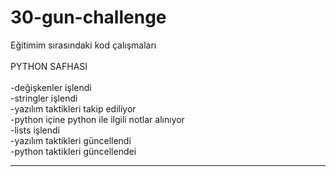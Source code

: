 # 30-gun-challenge
Eğitimim sırasındaki kod çalışmaları
<br>
<br>
PYTHON SAFHASI  
<br>
-değişkenler işlendi
<br>
-stringler işlendi
<br>
-yazılım taktikleri takip ediliyor
<br>
-python içine python ile ilgili notlar alınıyor
<br>
-lists işlendi
<br>
-yazılım taktikleri güncellendi
<br>
-python taktikleri güncellendei
****
